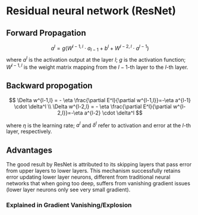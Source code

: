 # Residual neural network (ResNet)

## Forward Propagation

$$
a^l=g(W^{l-1,l} \cdot a_{l-1} + b^l + W^{l-2,l} \cdot a^{l-1})
$$
where $a^l$ is the activation output at the layer $l$; $g$ is the activation function;  $W^{l-1,l}$ is the weight matrix mapping from the $l-1$-th layer to the $l$-th layer.

## Backward propogation

$$
\Delta w^{l-1,l} = - \eta \frac{\partial E^l}{\partial w^{l-1,l}}=-\eta a^{l-1} \cdot \delta^l \\
\Delta w^{l-2,l} = - \eta \frac{\partial E^l}{\partial w^{l-2,l}}=-\eta a^{l-2} \cdot \delta^l
$$

where $\eta$ is the learning rate; $a^l$ and $\delta^l$ refer to activation and error at the $l$-th layer, respectively.

## Advantages

The good result by ResNet is attributed to its skipping layers that pass error from upper layers to lower layers.
This mechanism successfully retains error updating lower layer neurons, different from traditional neural networks that when going too deep, suffers from vanishing gradient issues (lower layer neurons only see very small gradient).

### Explained in Gradient Vanishing/Explosion

